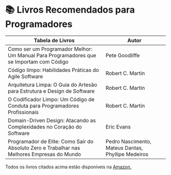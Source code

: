 # 📚 Livros Recomendados para Programadores

|                                 **Tabela de Livros**                                                   |                            **Autor**                         |
| ------------------------------------------------------------------------------------------------------ | ------------------------------------------------------------ |
| Como ser um Programador Melhor: Um Manual Para Programadores que se Importam com Código                |                        Pete Goodliffe                        |
| Código limpo: Habilidades Práticas do Agile Software                                                   |                       Robert C. Martin                       |
| Arquitetura Limpa: O Guia do Artesão para Estrutura e Design de Software                               |                       Robert C. Martin                       |
| O Codificador Limpo: Um Código de Conduta para Programadores Profissionais                             |                       Robert C. Martin                       |
| Domain-Driven Design: Atacando as Complexidades no Coração do Software                                 |                         Eric Evans                           |
| Programador de Elite: Como Sair do Absoluto Zero e Trabalhar nas Melhores Empresas do Mundo            |      Pedro Nascimento, Mateus Dantas, Phyllipe Medeiros      |

Todos os livros citados acima estão disponíveis na [Amazon.](https://www.amazon.com.br/)
